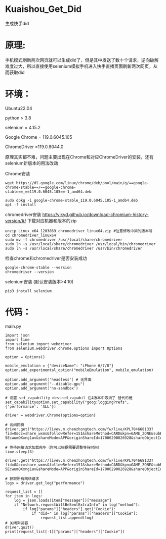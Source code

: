 # Kuaishou_Get_Did
生成快手did
# 原理:
手机模式刷新两次网页就可以生成did了，但是其中发送了数十个请求，逆向破解难度过大，所以直接使用selenium模拟手机进入快手直播页面刷新两次网页，从而获取did

#  环境：
Ubuntu22.04

python > 3.8

selenium = 4.15.2

Google Chrome = 119.0.6045.105

ChromeDriver =119.0.6044.0

原理其实都不难，问题主要出现在Chrome和对应ChromeDriver的安装，还有selenium新版本的用法改动


Chrome安装
```
wget https://dl.google.com/linux/chrome/deb/pool/main/g/==google-chrome-stable==/==google-chrome-stable==_==119.0.6045.105==-1_amd64.deb

sudo dpkg -i google-chrome-stable_119.0.6045.105-1_amd64.deb
apt -f install
```

chromedriver安装
https://vikyd.github.io/download-chromium-history-version/#/
下载对应机器和版本的zip
```
unzip Linux_x64_1203869_chromedriver_linux64.zip #注意修改中间的版本号
cd chromedriver_linux64
sudo mv -f chromedriver /usr/local/share/chromedriver
sudo ln -s /usr/local/share/chromedriver /usr/local/bin/chromedriver
sudo ln -s /usr/local/share/chromedriver /usr/bin/chromedriver

```

检查chrome和chromedriver是否安装成功
```
google-chrome-stable --version
chromedriver --version
```


selenium安装 (默认安装版本>4.10)
```
pip3 install selenium
```


# 代码：
main.py
```
import json  
import time  
from selenium import webdriver  
from selenium.webdriver.chrome.options import Options  
  
option = Options()  
  
mobile_emulation = {"deviceName": "iPhone 6/7/8"}  
option.add_experimental_option("mobileEmulation", mobile_emulation)  
  
option.add_argument('headless') # 无界面  
option.add_argument("--disable-gpu")  
option.add_argument('no-sandbox')  
  
# 设置 set_capability desired_capabil 在4版本中取消了 替代的是 set_capabilityoption.set_capability("goog:loggingPrefs", {'performance': 'ALL'})  
  
driver = webdriver.Chrome(options=option)  
  
# 访问网页  
driver.get("https://livev.m.chenzhongtech.com/fw/live/KPL704668133?fid=0&cc=share_wxms&followRefer=151&shareMethod=CARD&kpn=GAME_ZONE&subBiz=LIVE_STEARM_OUTSIDE&shareId=17006290026928&shareToken=X-5EcwumOXxng1uv&shareMode=APP&originShareId=17006290026928&shareObjectId=web_pc&shareUrlOpened=0&timestamp=1655866833281")  
  
# 等待网络请求加载完毕（你可以根据需要调整等待时间）  
time.sleep(3)  
  
driver.get("https://livev.m.chenzhongtech.com/fw/live/KPL704668133?fid=0&cc=share_wxms&followRefer=151&shareMethod=CARD&kpn=GAME_ZONE&subBiz=LIVE_STEARM_OUTSIDE&shareId=17006290026928&shareToken=X-5EcwumOXxng1uv&shareMode=APP&originShareId=17006290026928&shareObjectId=web_pc&shareUrlOpened=0&timestamp=1655866833281")  
  
# 获取所有网络请求  
logs = driver.get_log("performance")  
  
request_list = []  
for item in logs:  
	log = json.loads(item["message"])["message"]  
	if "Network.requestWillBeSentExtraInfo" in log["method"]:  
		if log["params"]["headers"].get("Cookie"):  
			if "did=" in log["params"]["headers"]["Cookie"]:  
				request_list.append(log)  
# 关闭浏览器  
driver.quit()  
print(request_list[-1]["params"]["headers"]["Cookie"])
```
